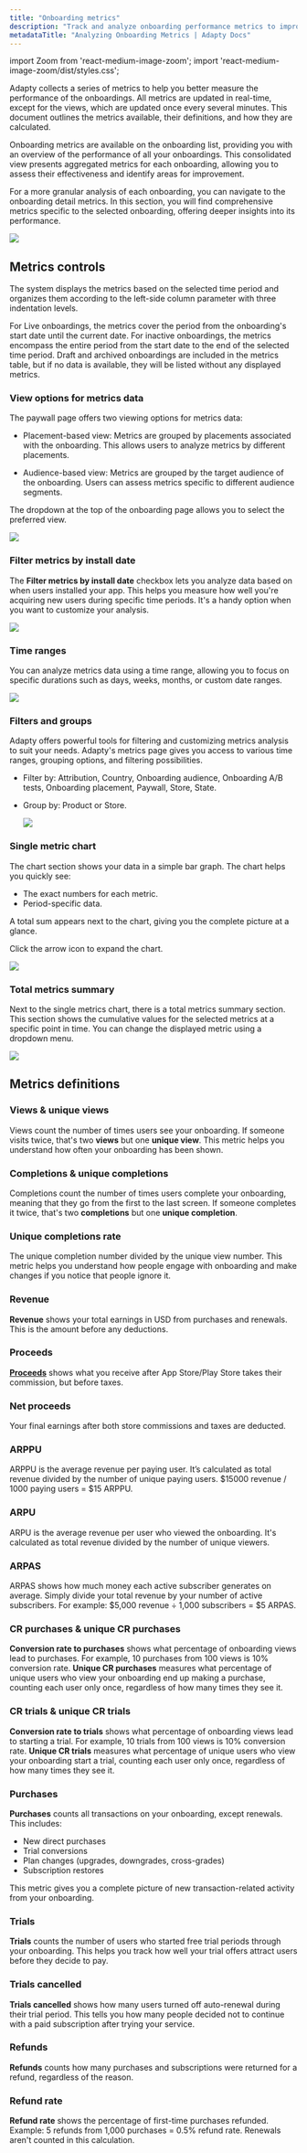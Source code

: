 ```yaml
---
title: "Onboarding metrics"
description: "Track and analyze onboarding performance metrics to improve subscription revenue."
metadataTitle: "Analyzing Onboarding Metrics | Adapty Docs"
---
```

import Zoom from 'react-medium-image-zoom';
import 'react-medium-image-zoom/dist/styles.css';

Adapty collects a series of metrics to help you better measure the performance of the onboardings. All metrics are updated in real-time, except for the views, which are updated once every several minutes. This document outlines the metrics available, their definitions, and how they are calculated.

Onboarding metrics are available on the onboarding list, providing you with an overview of the performance of all your onboardings. This consolidated view presents aggregated metrics for each onboarding, allowing you to assess their effectiveness and identify areas for improvement.

For a more granular analysis of each onboarding, you can navigate to the onboarding detail metrics. In this section, you will find comprehensive metrics specific to the selected onboarding, offering deeper insights into its performance.

  <Zoom>
  <img src={require('./img/onboarding-metrics1.png').default}
  style={{
  border: '1px solid #727272', /* border width and color */
  width: '700px', /* image width */
  display: 'block', /* for alignment */
  margin: '0 auto' /* center alignment */
  }}
  />
  </Zoom>

## Metrics controls

The system displays the metrics based on the selected time period and organizes them according to the left-side column parameter with three indentation levels.

For Live onboardings, the metrics cover the period from the onboarding's start date until the current date. For inactive onboardings, the metrics encompass the entire period from the start date to the end of the selected time period. Draft and archived onboardings are included in the metrics table, but if no data is available, they will be listed without any displayed metrics.

### View options for metrics data

The paywall page offers two viewing options for metrics data: 

- Placement-based view: Metrics are grouped by placements associated with the onboarding. This allows users to analyze metrics by different placements.

- Audience-based view: Metrics are grouped by the target audience of the onboarding. Users can assess metrics specific to different audience segments. 

The dropdown at the top of the onboarding page allows you to select the preferred view.

  <Zoom>
  <img src={require('./img/onboarding-metrics2.png').default}
  style={{
  border: '1px solid #727272', /* border width and color */
  width: '700px', /* image width */
  display: 'block', /* for alignment */
  margin: '0 auto' /* center alignment */
  }}
  />
  </Zoom>

### Filter metrics by install date

The **Filter metrics by install date** checkbox lets you analyze data based on when users installed your app. This helps you measure how well you're acquiring new users during specific time periods. It's a handy option when you want to customize your analysis.

  <Zoom>
  <img src={require('./img/onboarding-metrics3.png').default}
  style={{
  border: '1px solid #727272', /* border width and color */
  width: '700px', /* image width */
  display: 'block', /* for alignment */
  margin: '0 auto' /* center alignment */
  }}
  />
  </Zoom>

### Time ranges

You can analyze metrics data using a time range, allowing you to focus on specific durations such as days, weeks, months, or custom date ranges.

  <Zoom>
  <img src={require('./img/onboarding-metrics4.png').default}
  style={{
  border: '1px solid #727272', /* border width and color */
  width: '700px', /* image width */
  display: 'block', /* for alignment */
  margin: '0 auto' /* center alignment */
  }}
  />
  </Zoom>

### Filters and groups

Adapty offers powerful tools for filtering and customizing metrics analysis to suit your needs. Adapty's metrics page gives you access to various time ranges, grouping options, and filtering possibilities.

- Filter by: Attribution, Country, Onboarding audience, Onboarding A/B tests, Onboarding placement, Paywall, Store, State.
- Group by: Product or Store.

  <Zoom>
  <img src={require('./img/onboarding-metrics5.png').default}
  style={{
  border: '1px solid #727272', /* border width and color */
  width: '700px', /* image width */
  display: 'block', /* for alignment */
  margin: '0 auto' /* center alignment */
  }}
  />
  </Zoom>

### Single metric chart

The chart section shows your data in a simple bar graph. 
The chart helps you quickly see:

- The exact numbers for each metric.
- Period-specific data.

A total sum appears next to the chart, giving you the complete picture at a glance.

Click the arrow icon to expand the chart.

  <Zoom>
  <img src={require('./img/onboarding-metrics6.png').default}
  style={{
  border: '1px solid #727272', /* border width and color */
  width: '700px', /* image width */
  display: 'block', /* for alignment */
  margin: '0 auto' /* center alignment */
  }}
  />
  </Zoom>

### Total metrics summary

Next to the single metrics chart, there is a total metrics summary section. This section shows the cumulative values for the selected metrics at a specific point in time. You can change the displayed metric using a dropdown menu.

  <Zoom>
  <img src={require('./img/onboarding-metrics7.png').default}
  style={{
  border: '1px solid #727272', /* border width and color */
  width: '700px', /* image width */
  display: 'block', /* for alignment */
  margin: '0 auto' /* center alignment */
  }}
  />
  </Zoom>

## Metrics definitions

### Views & unique views

Views count the number of times users see your onboarding. If someone visits twice, that's two **views** but one **unique view**. This metric helps you understand how often your onboarding has been shown. 

### Completions & unique completions

Completions count the number of times users complete your onboarding, meaning that they go from the first to the last screen. If someone completes it twice, that's two **completions** but one **unique completion**. 

### Unique completions rate

The unique completion number divided by the unique view number. This metric helps you understand how people engage with onboarding and make changes if you notice that people ignore it.

### Revenue

**Revenue** shows your total earnings in USD from purchases and renewals. This is the amount before any deductions.

### Proceeds

[**Proceeds**](analytics-cohorts#revenue-vs-proceeds) shows what you receive after App Store/Play Store takes their commission, but before taxes.

### Net proceeds

Your final earnings after both store commissions and taxes are deducted.

### ARPPU

ARPPU is the average revenue per paying user. It’s calculated as total revenue divided by the number of unique paying users. $15000 revenue / 1000 paying users = $15 ARPPU.

### ARPU

ARPU is the average revenue per user who viewed the onboarding. It's calculated as total revenue divided by the number of unique viewers.

### ARPAS

ARPAS shows how much money each active subscriber generates on average. Simply divide your total revenue by your number of active subscribers. For example: $5,000 revenue ÷ 1,000 subscribers = $5 ARPAS.

### CR purchases & unique CR purchases

**Conversion rate to purchases** shows what percentage of onboarding views lead to purchases. For example, 10 purchases from 100 views is 10% conversion rate.
**Unique CR purchases** measures what percentage of unique users who view your onboarding end up making a purchase, counting each user only once, regardless of how many times they see it.

### CR trials & unique CR trials

**Conversion rate to trials** shows what percentage of onboarding views lead to starting a trial. For example, 10 trials from 100 views is 10% conversion rate.
**Unique CR trials** measures what percentage of unique users who view your onboarding start a trial, counting each user only once, regardless of how many times they see it.

### Purchases

**Purchases** counts all transactions on your onboarding, except renewals. This includes:

- New direct purchases
- Trial conversions
- Plan changes (upgrades, downgrades, cross-grades)
- Subscription restores

This metric gives you a complete picture of new transaction-related activity from your onboarding.

### Trials

**Trials** counts the number of users who started free trial periods through your onboarding. This helps you track how well your trial offers attract users before they decide to pay.

### Trials cancelled

**Trials cancelled** shows how many users turned off auto-renewal during their trial period. This tells you how many people decided not to continue with a paid subscription after trying your service.

### Refunds

**Refunds** counts how many purchases and subscriptions were returned for a refund, regardless of the reason.

### Refund rate

**Refund rate** shows the percentage of first-time purchases refunded. Example: 5 refunds from 1,000 purchases = 0.5% refund rate. Renewals aren't counted in this calculation.
